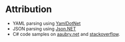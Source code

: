 # Attribution

- YAML parsing using [YamlDotNet](https://github.com/aaubry/YamlDotNet)
- JSON parsing using [Json.NET](https://www.newtonsoft.com/json)
- C# code samples on [aaubry.net](https://aaubry.net/pages/yamldotnet.html) and [stackoverflow](https://stackoverflow.com/a/63560258).
